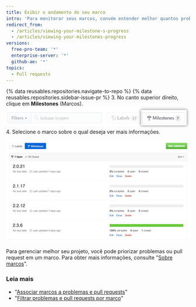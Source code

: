 ```yaml
---
title: Exibir o andamento do seu marco
intro: 'Para monitorar seus marcos, convém entender melhor quantos problemas e pull requests abertos ainda restam.'
redirect_from:
  - /articles/viewing-your-milestone-s-progress
  - /articles/viewing-your-milestones-progress
versions:
  free-pro-team: '*'
  enterprise-server: '*'
  github-ae: '*'
topics:
  - Pull requests
---
```


{% data reusables.repositories.navigate-to-repo %}
{% data reusables.repositories.sidebar-issue-pr %}
3. No canto superior direito, clique em **Milestones** (Marcos). ![Botão Milestones (Marcos) de problemas](/assets/images/help/issues/issues_milestone_button.png)
4. Selecione o marco sobre o qual deseja ver mais informações.

![Visão geral de Milestones (Marcos) de problemas](/assets/images/help/issues/issues_milestone_overview.png)

Para gerenciar melhor seu projeto, você pode priorizar problemas ou pull request em um marco. Para obter mais informações, consulte "[Sobre marcos](/articles/about-milestones#prioritizing-issues-and-pull-requests-in-milestones)".

### Leia mais

* "[Associar marcos a problemas e pull requests](/articles/associating-milestones-with-issues-and-pull-requests)"
* "[Filtrar problemas e pull requests por marco](/articles/filtering-issues-and-pull-requests-by-milestone)"
